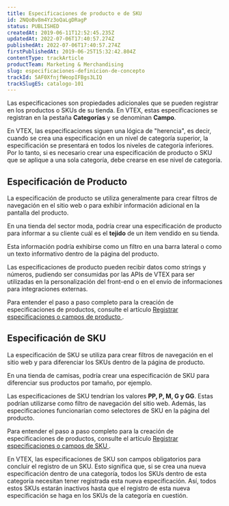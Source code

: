 ```yaml
---
title: Especificaciones de producto e de SKU
id: 2NQoBv8m4Yz3oQaLgDRagP
status: PUBLISHED
createdAt: 2019-06-11T12:52:45.235Z
updatedAt: 2022-07-06T17:40:57.274Z
publishedAt: 2022-07-06T17:40:57.274Z
firstPublishedAt: 2019-06-25T15:32:42.804Z
contentType: trackArticle
productTeam: Marketing & Merchandising
slug: especificaciones-definicion-de-concepto
trackId: 5AF0XfnjfWeopIFBgs3LIQ
trackSlugES: catalogo-101
---
```


Las especificaciones son propiedades adicionales que se pueden registrar en los productos o SKUs de su tienda. En VTEX, estas especificaciones se registran en la pestaña **Categorías** y se denominan **Campo**.

<div class="alert alert-warning">
<p>En VTEX, las especificaciones siguen una lógica de "herencia", es decir, cuando se crea una especificación en un nivel de categoría superior, la especificación se presentará en todos los niveles de categoría inferiores. Por lo tanto, si es necesario crear una especificación de producto o SKU que se aplique a una sola categoría, debe crearse en ese nivel de categoría.</p>
</div>

## Especificación de Producto

La especificación de producto se utiliza generalmente para crear filtros de navegación en el sitio web o para exhibir información adicional en la pantalla del producto.  

En una tienda del sector moda, podría crear una especificación de producto para informar a su cliente cuál es el **tejido** de un ítem vendido en su tienda.

Esta información podría exhibirse como un filtro en una barra lateral o como un texto informativo dentro de la página del producto.

Las especificaciones de producto pueden recibir datos como strings y números, pudiendo ser consumidas por las APIs de VTEX para ser utilizadas en la personalización del front-end o en el envío de informaciones para integraciones externas.

Para entender el paso a paso completo para la creación de especificaciones de productos, consulte el artículo [Registrar especificaciones o campos de producto
](https://help.vtex.com/es/tutorial/registrar-especificaciones-o-campos-de-producto--tutorials_106).

## Especificación de SKU

La especificación de SKU se utiliza para crear filtros de navegación en el sitio web y para diferenciar los SKUs dentro de la página de producto.

En una tienda de camisas, podría crear una especificación de SKU para diferenciar sus productos por tamaño, por ejemplo.

Las especificaciones de SKU tendrían los valores **PP, P, M, G y GG**. Estas podrían utilizarse como filtro de navegación del sitio web. Además, las especificaciones funcionarían como selectores de SKU en la página del producto.

Para entender el paso a paso completo para la creación de especificaciones de productos, consulte el artículo [Registrar especificaciones o campos de SKU
](https://help.vtex.com/es/tutorial/registrar-especificaciones-o-campos-de-sku--tutorials_119).

<div class="alert alert-warning">
En VTEX, las especificaciones de SKU son campos obligatorios para concluir el registro de un SKU. Esto significa que, si se crea una nueva especificación dentro de una categoría, todos los SKUs dentro de esta categoría necesitan tener registrada esta nueva especificación. Así, todos estos SKUs estarán inactivos hasta que el registro de esta nueva especificación se haga en los SKUs de la categoría en cuestión.
</div>
